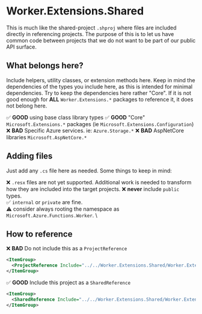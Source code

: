 # Worker.Extensions.Shared

This is much like the shared-project `.shproj` where files are included directly in referencing projects. The purpose of this is to let us have common code between projects that we do not want to be part of our public API surface.

## What belongs here?

Include helpers, utility classes, or extension methods here. Keep in mind the dependencies of the types you include here, as this is intended for minimal dependencies. Try to keep the dependencies here rather "Core". If it is not good enough for **ALL** `Worker.Extensions.*` packages to reference it, it does not belong here.

✅ **GOOD** using base class library types
✅ **GOOD** "Core" `Microsoft.Extensions.*` packages (ie `Microsoft.Extensions.Configuration`)
❌ **BAD** Specific Azure services. ie: `Azure.Storage.*`
❌ **BAD** AspNetCore libraries `Microsoft.AspNetCore.*`

## Adding files

Just add any `.cs` file here as needed. Some things to keep in mind:

❌ `.resx` files are not yet supported. Additional work is needed to transform how they are included into the target projects.
❌ **never** include `public` types. \
✅ `internal` or `private` are fine. \
⚠️ consider always rooting the namespace as `Microsoft.Azure.Functions.Worker`. \

## How to reference

❌ **BAD** Do not include this as a `ProjectReference`

``` xml
<ItemGroup>
  <ProjectReference Include="../../Worker.Extensions.Shared/Worker.Extensions.Shared.csproj" />
</ItemGroup>
```

✅ **GOOD** Include this project as a `SharedReference`

``` xml
<ItemGroup>
  <SharedReference Include="../../Worker.Extensions.Shared/Worker.Extensions.Shared.csproj" />
</ItemGroup>
```
